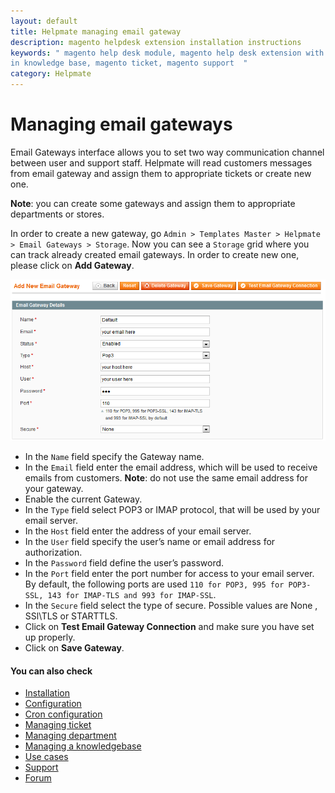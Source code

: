 ```yaml
---
layout: default
title: Helpmate managing email gateway
description: magento helpdesk extension installation instructions
keywords: " magento help desk module, magento help desk extension with built
in knowledge base, magento ticket, magento support  "
category: Helpmate
---
```


# Managing email gateways

Email Gateways interface allows you to set two way communication channel between user and support staff. Helpmate will read customers messages from email gateway and assign them to appropriate tickets or create new one.

**Note**: you can create some gateways and assign them to appropriate departments or stores.

In order to create a new gateway, go `Admin > Templates Master > Helpmate > Email Gateways > Storage`. Now you can see a `Storage` grid where you can track already created email gateways. In order to create new one, please click on **Add Gateway**.

![Email gateway interface](/images/m1/extensions/helpmate/email-gateway.png)

-   In the `Name` field specify the Gateway name.
-   In the `Email` field enter the email address, which will be used to receive emails from customers.
**Note**: do not use the same email address for your gateway.
-   Enable the current Gateway.
-   In the `Type` field select POP3 or IMAP protocol, that will be used by your email server.
-   In the `Host` field enter the address of your email server.
-   In the `User` field specify the user’s name or email address for authorization.
-   In the `Password` field define the user’s password.
-   In the `Port` field enter the port number for access to your email server. By default, the following ports are used `110 for POP3, 995 for POP3-SSL, 143 for IMAP-TLS and 993 for IMAP-SSL`.
-   In the `Secure` field select the type of secure. Possible values are None , SSl\TLS or STARTTLS.
-   Click on **Test Email Gateway Connection** and make sure you have set up properly.
-   Click on **Save Gateway**.

#### You can also check

*   [Installation](../installation/)
*   [Configuration](../configuration/)
*   [Cron configuration](../cron-configuration/)
*   [Managing ticket](../managing-ticket/)
*   [Managing department](../managing-department/)
*   [Managing a knowledgebase](../managing-a-knowledgebase/)
*   [Use cases](../use-cases/)
*   [Support](https://swissuplabs.com/contacts/)
*   [Forum](https://swissuplabs.com/magento-forum/)
